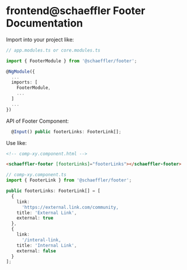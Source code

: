 # frontend@schaeffler Footer Documentation
Import into your project like:

```typescript
// app.modules.ts or core.modules.ts

import { FooterModule } from '@schaeffler/footer';

@NgModule({
  ...
  imports: [
    FooterModule,
    ...
  ]
  ...
})
```

API of Footer Component:

```typescript
  @Input() public footerLinks: FooterLink[];
```

Use like:

```html
<!-- comp-xy.component.html -->

<schaeffler-footer [footerLinks]="footerLinks"></schaeffler-footer>
```

```typescript
// comp-xy.component.ts
import { FooterLink } from '@schaeffler/footer';

public footerLinks: FooterLink[] = [
  {
    link:
      'https://external.link.com/community,
    title: 'External Link',
    external: true
  },
  {
    link:
      '/interal-link,
    title: 'Internal Link',
    external: false
  }
];
```
